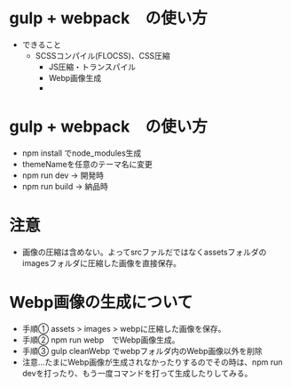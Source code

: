 # gulp + webpack　の使い方

- できること
  - SCSSコンパイル(FLOCSS)、CSS圧縮
	- JS圧縮・トランスパイル
	- Webp画像生成
	- 

# gulp + webpack　の使い方
- npm install でnode_modules生成
- themeNameを任意のテーマ名に変更
- npm run dev → 開発時
- npm run build → 納品時

# 注意
- 画像の圧縮は含めない。よってsrcファルだではなくassetsフォルダのimagesフォルダに圧縮した画像を直接保存。

# Webp画像の生成について
- 手順① assets > images > webpに圧縮した画像を保存。
- 手順② npm run webp　でWebp画像生成。
- 手順③ gulp cleanWebp でwebpフォルダ内のWebp画像以外を削除
- 注意...たまにWebp画像が生成されなかったりするのでその時は、npm run devを打ったり、もう一度コマンドを打って生成したりしてみる。

